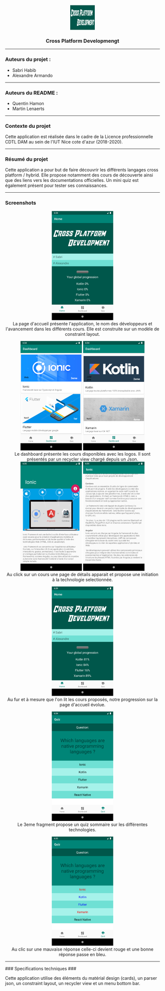 <!-- PROJECT LOGO -->
<br />
<p align="center">
  <a href="https://github.com/AlexandreArmando/android-app">
    <img src="readme_img/logo.png" alt="Logo" width="80" height="80">
  </a>

  <h3 align="center">Cross Platform Developmengt</h3>

----------
### Auteurs du projet : ###
- Sabri Habib
- Alexandre Armando


----------
### Auteurs du README : ###
- Quentin Hamon
- Martin Lenaerts

----------
### Contexte du projet  ###

Cette application est réalisée dans le cadre de la Licence professionnelle CDTL DAM au sein de l'IUT Nice cote d'azur (2018-2020).

----------
### Résumé du projet  ###

Cette application a pour but de faire découvrir les différents langages cross platform / hybrid.
Elle propose notamment des cours de découverte ainsi que des liens vers les documentations officielles.
Un mini quiz est également présent pour tester ses connaissances.

----------
### Screenshots ###
<div align=center>

 <img src="readme_img/homepage.png" alt="homepage" width="200"/> <br>
 La page d'accueil présente l'application, le nom des développeurs et l'avancement dans les différents cours. Elle est construite sur un modèle de constraint layout.

 <img src="readme_img/dashboard.png" alt="dashboard" width="200"/>
 <img src="readme_img/dashboard_1.png" alt="dashboard" width="200"/> <br>
 Le dashboard présente les cours disponibles avec les logos. Il sont présentés par un recycler view chargé depuis un Json.

 <img src="readme_img/cours.png" alt="cours" width="200"/>
 <img src="readme_img/cours_1.png" alt="cours" width="200"/> <br>
 Au click sur un cours une page de détails apparait et propose une initiation à la technologie selectionnée.

<img src="readme_img/homepage_1.png" alt="homepage progression" width="200"/> <br>
 Au fur et à mesure que l'on lit les cours proposés, notre progression sur la page d'accueil évolue.

<img src="readme_img/quiz.png" alt="quiz" width="200"/> <br>
 Le 3eme fragment propose un quiz sommaire sur les différentes technologies.

 <img src="readme_img/quiz_1.png" alt="quiz" width="200"/> <br>
 Au clic sur une mauvaise réponse celle-ci devient rouge et une bonne réponse passe en bleu.

----------
<div align=left>
### Specifications techniques ###

 Cette application utilise des éléments du matérial design (cards), un parser json, un constraint layout, un recycler view et un menu bottom bar.
